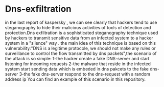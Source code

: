 # Dns-exfiltration

in the last report of kaspersky , we can see clearly that hackers tend to use steganography to hide their malicious activities of tools of detection and protection.Dns exfiltration is a sophisticated steganography technique used by hackers to transmit sensitive data from an infected system to a hacker system in a "silence" way . the main idea of this technique is based on this vulnerability:"DNS is a legitime protocole, we should not make any rules or surveillance to control the flow transmitted by dns packets",the scenario of the attack is so simple:
1-the hacker create a fake  DNS-server and start listening for incoming requests
2-the malware that reside in the infected system start sending data which is embeded in dns pakcets to the fake dns-server 
3-the fake dns-server respond to the dns-request with a random address ip
You can find an example of this scenario in this repository.

